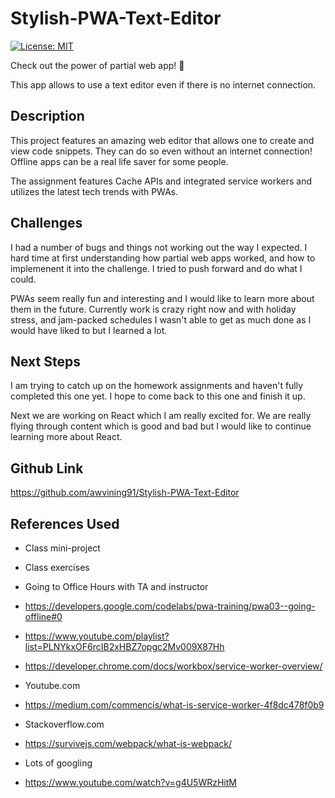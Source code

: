 # Stylish-PWA-Text-Editor


[![License: MIT](https://img.shields.io/badge/License-MIT-yellow.svg)](https://opensource.org/licenses/MIT)

Check out the power of partial web app! 🚀

This app allows to use a text editor even if there is no internet connection.

## Description

This project features an amazing web editor that allows one to create and view code snippets. They can do so even without an internet connection!
Offline apps can be a real life saver for some people. 

The assignment features Cache APIs and integrated service workers and utilizes the latest tech trends with PWAs.

## Challenges

I had a number of bugs and things not working out the way I expected. I hard time at first understanding how partial web apps worked, and how to implemenent it into the challenge. I tried to push forward and do what I could.

PWAs seem really fun and interesting and I would like to learn more about them in the future. Currently work is crazy right now and with holiday stress, and jam-packed schedules I wasn't able to get as much done as I would have liked to but I learned a lot.

## Next Steps

I am trying to catch up on the homework assignments and haven't fully completed this one yet. I hope to come back to this one and finish it up. 

Next we are working on React which I am really excited for. We are really flying through content which is good and bad but I would like to continue learning more about React. 

## Github Link

https://github.com/awvining91/Stylish-PWA-Text-Editor


## References Used

- Class mini-project

- Class exercises

- Going to Office Hours with TA and instructor

- https://developers.google.com/codelabs/pwa-training/pwa03--going-offline#0

- https://www.youtube.com/playlist?list=PLNYkxOF6rcIB2xHBZ7opgc2Mv009X87Hh

- https://developer.chrome.com/docs/workbox/service-worker-overview/

- Youtube.com

- https://medium.com/commencis/what-is-service-worker-4f8dc478f0b9

- Stackoverflow.com

- https://survivejs.com/webpack/what-is-webpack/

- Lots of googling 

- https://www.youtube.com/watch?v=g4U5WRzHitM
